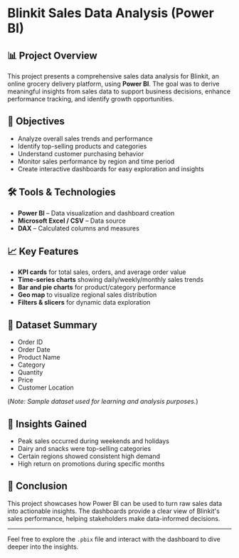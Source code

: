 # Blinkit Sales Data Analysis (Power BI)

## 📊 Project Overview

This project presents a comprehensive sales data analysis for Blinkit, an online grocery delivery platform, using **Power BI**. The goal was to derive meaningful insights from sales data to support business decisions, enhance performance tracking, and identify growth opportunities.

## 🚀 Objectives

- Analyze overall sales trends and performance
- Identify top-selling products and categories
- Understand customer purchasing behavior
- Monitor sales performance by region and time period
- Create interactive dashboards for easy exploration and insights

## 🛠 Tools & Technologies

- **Power BI** – Data visualization and dashboard creation  
- **Microsoft Excel / CSV** – Data source  
- **DAX** – Calculated columns and measures  

## 📈 Key Features

- **KPI cards** for total sales, orders, and average order value  
- **Time-series charts** showing daily/weekly/monthly sales trends  
- **Bar and pie charts** for product/category performance  
- **Geo map** to visualize regional sales distribution  
- **Filters & slicers** for dynamic data exploration  

## 📁 Dataset Summary

- Order ID  
- Order Date  
- Product Name  
- Category  
- Quantity  
- Price  
- Customer Location  

(*Note: Sample dataset used for learning and analysis purposes.*)

## 📌 Insights Gained

- Peak sales occurred during weekends and holidays  
- Dairy and snacks were top-selling categories  
- Certain regions showed consistent high demand  
- High return on promotions during specific months  

## 🧠 Conclusion

This project showcases how Power BI can be used to turn raw sales data into actionable insights. The dashboards provide a clear view of Blinkit's sales performance, helping stakeholders make data-informed decisions.

---

Feel free to explore the `.pbix` file and interact with the dashboard to dive deeper into the insights.
